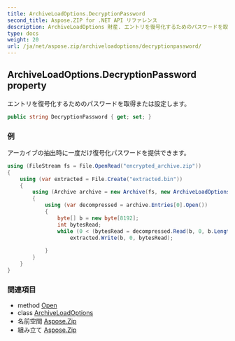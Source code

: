 ```yaml
---
title: ArchiveLoadOptions.DecryptionPassword
second_title: Aspose.ZIP for .NET API リファレンス
description: ArchiveLoadOptions 財産. エントリを復号化するためのパスワードを取得または設定します
type: docs
weight: 20
url: /ja/net/aspose.zip/archiveloadoptions/decryptionpassword/
---
```

## ArchiveLoadOptions.DecryptionPassword property

エントリを復号化するためのパスワードを取得または設定します。

```csharp
public string DecryptionPassword { get; set; }
```

### 例

アーカイブの抽出時に一度だけ復号化パスワードを提供できます。

```csharp
using (FileStream fs = File.OpenRead("encrypted_archive.zip"))
{
    using (var extracted = File.Create("extracted.bin"))
    {
        using (Archive archive = new Archive(fs, new ArchiveLoadOptions() { DecryptionPassword = "p@s$" }))
        {
            using (var decompressed = archive.Entries[0].Open())
            {
                byte[] b = new byte[8192];
                int bytesRead;
                while (0 < (bytesRead = decompressed.Read(b, 0, b.Length)))
                    extracted.Write(b, 0, bytesRead);
                
            }
        }
    }
}
```

### 関連項目

* method [Open](../../archiveentry/open/)
* class [ArchiveLoadOptions](../)
* 名前空間 [Aspose.Zip](../../archiveloadoptions/)
* 組み立て [Aspose.Zip](../../../)


